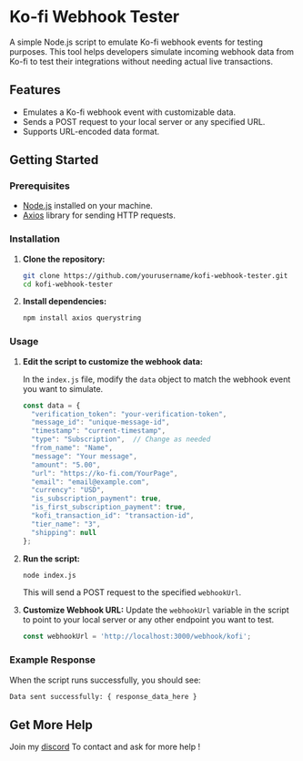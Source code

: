 # Ko-fi Webhook Tester

A simple Node.js script to emulate Ko-fi webhook events for testing purposes. This tool helps developers simulate incoming webhook data from Ko-fi to test their integrations without needing actual live transactions.

## Features
- Emulates a Ko-fi webhook event with customizable data.
- Sends a POST request to your local server or any specified URL.
- Supports URL-encoded data format.

## Getting Started

### Prerequisites
- [Node.js](https://nodejs.org/) installed on your machine.
- [Axios](https://www.npmjs.com/package/axios) library for sending HTTP requests.

### Installation
1. **Clone the repository:**
    ```bash
    git clone https://github.com/yourusername/kofi-webhook-tester.git
    cd kofi-webhook-tester
    ```

2. **Install dependencies:**
    ```bash
    npm install axios querystring
    ```

### Usage
1. **Edit the script to customize the webhook data:**

    In the `index.js` file, modify the `data` object to match the webhook event you want to simulate. 

    ```javascript
    const data = {
      "verification_token": "your-verification-token",
      "message_id": "unique-message-id",
      "timestamp": "current-timestamp",
      "type": "Subscription",  // Change as needed
      "from_name": "Name",
      "message": "Your message",
      "amount": "5.00",
      "url": "https://ko-fi.com/YourPage",
      "email": "email@example.com",
      "currency": "USD",
      "is_subscription_payment": true,
      "is_first_subscription_payment": true,
      "kofi_transaction_id": "transaction-id",
      "tier_name": "3",
      "shipping": null
    };
    ```

2. **Run the script:**
    ```bash
    node index.js
    ```
    This will send a POST request to the specified `webhookUrl`.

3. **Customize Webhook URL:**
    Update the `webhookUrl` variable in the script to point to your local server or any other endpoint you want to test.

    ```javascript
    const webhookUrl = 'http://localhost:3000/webhook/kofi';
    ```

### Example Response
When the script runs successfully, you should see:
```bash
Data sent successfully: { response_data_here }
``` 

## Get More Help

Join my [discord](https://discord.gg/zpW4z2afnA) To contact and ask for more help !